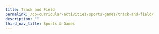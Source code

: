 ```yaml
---
title: Track and Field
permalink: /co-curricular-activities/sports-games/track-and-field/
description: ""
third_nav_title: Sports & Games
---
```

